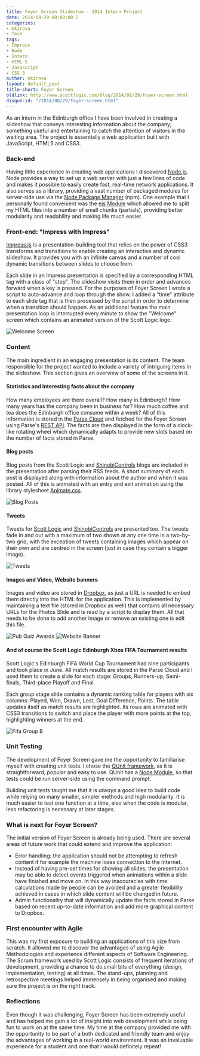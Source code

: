 ```yaml
---
title: Foyer Screen Slideshow - 2014 Intern Project
date: 2014-08-29 00:00:00 Z
categories:
- mkirova
- Tech
tags:
- Impress
- Node
- Intern
- HTML 5
- Javascript
- CSS 3
author: mkirova
layout: default_post
title-short: Foyer Screen
oldlink: http://www.scottlogic.com/blog/2014/08/29/foyer-screen.html
disqus-id: "/2014/08/29/foyer-screen.html"
---
```


As an Intern in the Edinburgh office I have been involved in creating a slideshow that conveys interesting information about the company; something useful and entertaining to catch the attention of visitors in the waiting area. The project is essentially a web application built with JavaScript, HTML5 and CSS3.

### Back-end

Having little experience in creating web applications I discovered [Node.js](http://nodejs.org/). Node provides a way to set up a web server with just a few lines of code and makes it possible to easily create fast, real-time network applications. It also serves as a library, providing a vast number of packaged modules for server-side use via the [Node Package Manager](https://www.npmjs.org/) (npm). One example that I personally found convenient was the [ejs Module](https://www.npmjs.org/package/ejs) which allowed me to split my HTML files into a number of small chunks (partials), providing better modularity and readability and making life much easier.

### Front-end: "Impress with Impress"

[Impress.js](https://github.com/bartaz/impress.js/) is a presentation-building tool that relies on the power of CSS3 transforms and transitions to enable creating an interactive and dynamic slideshow. It provides you with an infinite canvas and a number of cool dynamic transitions between slides to choose from.

Each slide in an Impress presentation is specified by a corresponding HTML tag with a class of "step". The slideshow visits them in order and advances forward when a key is pressed. For the purposes of Foyer Screen I wrote a script to auto-advance and loop through the show. I added a "time" attribute to each slide tag that is then processed by the script in order to determine when a transition should happen. As an additional feature the main presentation loop is interrupted every minute to show the "Welcome" screen which contains an animated version of the Scott Logic logo:

<img src="{{ site.baseurl }}/mkirova/assets/2014-08-29-foyer-screen/welcome.png" alt="Welcome Screen" class="aligncenter" />

### Content

The main ingredient in an engaging presentation is its content. The team responsible for the project wanted to include a variety of intriguing items in the slideshow. This section gives an overview of some of the screens in it.

#### Statistics and interesting facts about the company

How many employees are there overall? How many in Edinburgh? How many years has the company been in business for? How much coffee and tea does the Edinburgh office consume within a week? All of this information is stored in the [Parse Cloud](https://www.parse.com/) and fetched for the Foyer Screen using Parse's [REST API](https://www.parse.com/docs/rest). The facts are then displayed in the form of a clock-like rotating wheel which dynamically adapts to provide new slots based on the number of facts stored in Parse.

#### Blog posts

Blog posts from the Scott Logic and [ShinobiControls](http://www.shinobicontrols.com/blog) blogs are included in the presentation after parsing their RSS feeds. A short summary of each post is displayed along with information about the author and when it was posted. All of this is animated with an entry and exit animation using the library stylesheet [Animate.css](http://daneden.github.io/animate.css/).

<img src="{{ site.baseurl }}/mkirova/assets/2014-08-29-foyer-screen/blog.png" alt="Blog Posts" class="aligncenter" />

#### Tweets

Tweets for [Scott Logic](https://twitter.com/Scott_Logic) and [ShinobiControls](https://twitter.com/shinobicontrols) are presented too. The tweets fade in and out with a maximum of two shown at any one time in a two-by-two grid, with the exception of tweets containing images which appear on their own and are centred in the screen (just in case they contain a bigger image).

<img src="{{ site.baseurl }}/mkirova/assets/2014-08-29-foyer-screen/tweets.png" alt="Tweets" class="aligncenter" />

#### Images and Video, Website banners

Images and video are stored in [Dropbox](https://www.dropbox.com/), as just a URL is needed to embed them directly into the HTML for the application. This is implemented by maintaining a text file (stored in Dropbox as well) that contains all necessary URLs for the Photos Slide and is read by a script to display them. All that needs to be done to add another image or remove an existing one is edit this file.

<img src="{{ site.baseurl }}/mkirova/assets/2014-08-29-foyer-screen/quiz.png" alt="Pub Quiz Awards" class="aligncenter" />

<img src="{{ site.baseurl }}/mkirova/assets/2014-08-29-foyer-screen/banner.png" alt="Website Banner" class="aligncenter" />

#### And of course the Scott Logic Edinburgh Xbox FIFA Tournament results

Scott Logic's Edinburgh FIFA World Cup Tournament had nine participants and took place in June. All match results are stored in the Parse Cloud and I used them to create a slide for each stage: Groups, Runners-up, Semi-finals, Third-place Playoff and Final.

Each group stage slide contains a dynamic ranking table for players with six columns: Played, Won, Drawn, Lost, Goal Difference, Points. The table updates itself as match results are highlighted. Its rows are animated with CSS3 transitions to switch and place the player with more points at the top, highlighting winners at the end.

<img src="{{ site.baseurl }}/mkirova/assets/2014-08-29-foyer-screen/fifa.png" alt="Fifa Group B" class="aligncenter" />

### Unit Testing

The development of Foyer Screen gave me the opportunity to familiarise myself with creating unit tests. I chose the [QUnit framework](http://qunitjs.com/), as it is straightforward, popular and easy to use. QUnit has a [Node Module](https://www.npmjs.com/package/qunit), so that tests could be run server-side using the command prompt.

Building unit tests taught me that it is *always* a good idea to build code while relying on many smaller, simpler methods and high modularity. It is much easier to test one function at a time, also when the code is modular, less refactoring is necessary at later stages.

### What is next for Foyer Screen?

The initial version of Foyer Screen is already being used. There are several areas of future work that could extend and improve the application:

* Error handling: the application should not be attempting to refresh content if for example the machine loses connection to the Internet.
* Instead of having pre-set times for showing all slides, the presentation may be able to detect events triggered when animations within a slide have finished and move on. In this way inaccuracies with time calculations made by people can be avoided and a greater flexibility achieved in cases in which slide content will be changed in future.
* Admin functionality that will dynamically update the facts stored in Parse based on recent up-to-date information and add more graphical content to Dropbox.

### First encounter with Agile

This was my first exposure to building an applications of this size from scratch. It allowed me to discover the advantages of using Agile Methodologies and experience different aspects of Software Engineering. The Scrum framework used by Scott Logic consists of frequent iterations of development, providing a chance to do small bits of everything (design, implementation, testing) at all times. The stand-ups, planning and retrospective meetings  helped immensely in being organised and making sure the project is on the right track.

### Reflections

Even though it was challenging, Foyer Screen has been extremely useful and has helped me gain a lot of insight into web development while being fun to work on at the same time. My time at the company provided me with the opportunity to be part of a both dedicated and friendly team and enjoy the advantages of working in a real-world environment. It was an invaluable experience for a student and one that I would definitely repeat!
